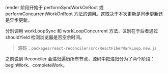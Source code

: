 render 阶段开始于 performSyncWorkOnRoot 或 performConcurrentWorkOnRoot 方法的调用。这取决于本次更新是同步更新还是异步更新。

分别调用 workLoopSync 和 workLoopConcurrent 方法，区别在于后者通过 shouldYield 检测浏览器是否空余时间。

> 源码：`packages/react-reconciler/src/ReactFiberWorkLoop.new.js`

之前说到 Reconciler 会递归遍历所有节点，源码中把递归分为了两个阶段：beginWork、completeWork。
